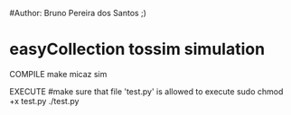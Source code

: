 #Author: Bruno Pereira dos Santos ;)

# easyCollection tossim simulation

COMPILE
	make micaz sim

EXECUTE
	#make sure that file 'test.py' is allowed to execute
		sudo chmod +x test.py
	./test.py
